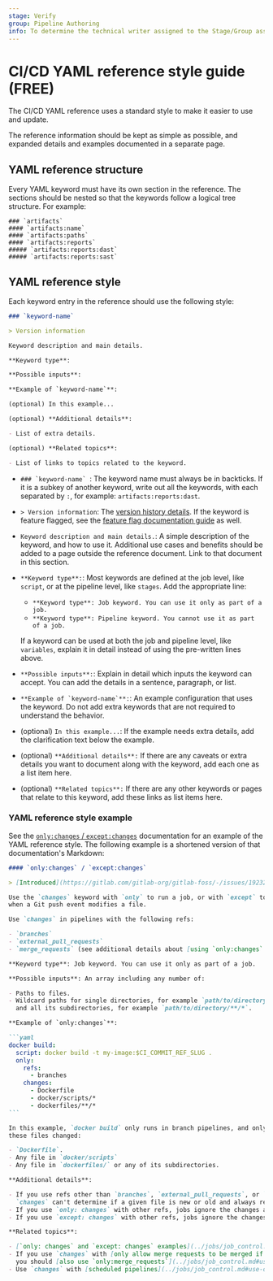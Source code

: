 ```yaml
---
stage: Verify
group: Pipeline Authoring
info: To determine the technical writer assigned to the Stage/Group associated with this page, see https://about.gitlab.com/handbook/engineering/ux/technical-writing/#assignments
---
```


# CI/CD YAML reference style guide **(FREE)**

The CI/CD YAML reference uses a standard style to make it easier to use and update.

The reference information should be kept as simple as possible, and expanded details
and examples documented in a separate page.

## YAML reference structure

Every YAML keyword must have its own section in the reference. The sections should
be nested so that the keywords follow a logical tree structure. For example:

```plaintext
### `artifacts`
#### `artifacts:name`
#### `artifacts:paths`
#### `artifacts:reports`
##### `artifacts:reports:dast`
##### `artifacts:reports:sast`
```

## YAML reference style

Each keyword entry in the reference should use the following style:

````markdown
### `keyword-name`

> Version information

Keyword description and main details.

**Keyword type**:

**Possible inputs**:

**Example of `keyword-name`**:

(optional) In this example...

(optional) **Additional details**:

- List of extra details.

(optional) **Related topics**:

- List of links to topics related to the keyword.
````

- ``### `keyword-name` ``: The keyword name must always be in backticks.
  If it is a subkey of another keyword, write out all the keywords, with each separated
  by `:`, for example: `artifacts:reports:dast`.

- ``> Version information``: The [version history details](../documentation/styleguide/index.md#version-text-in-the-version-history).
  If the keyword is feature flagged, see the [feature flag documentation guide](../documentation/feature_flags.md)
  as well.

- `Keyword description and main details.`: A simple description of the keyword, and
  how to use it. Additional use cases and benefits should be added to a page outside
  the reference document. Link to that document in this section.

- `**Keyword type**:`: Most keywords are defined at the job level, like `script`,
  or at the pipeline level, like `stages`. Add the appropriate line:

  - `**Keyword type**: Job keyword. You can use it only as part of a job.`
  - `**Keyword type**: Pipeline keyword. You cannot use it as part of a job.`

  If a keyword can be used at both the job and pipeline level, like `variables`,
  explain it in detail instead of using the pre-written lines above.

- `**Possible inputs**:`: Explain in detail which inputs the keyword can accept.
  You can add the details in a sentence, paragraph, or list.

- ``**Example of `keyword-name`**:``: An example configuration that uses the keyword.
  Do not add extra keywords that are not required to understand the behavior.

- (optional) `In this example...`: If the example needs extra details,
  add the clarification text below the example.

- (optional) `**Additional details**:` If there are any caveats or extra details you
  want to document along with the keyword, add each one as a list item here.

- (optional) `**Related topics**:` If there are any other keywords or pages that
  relate to this keyword, add these links as list items here.

### YAML reference style example

See the [`only:changes` / `except:changes`](../../ci/yaml/index.md#onlychanges--exceptchanges)
documentation for an example of the YAML reference style. The following example is a
shortened version of that documentation's Markdown:

````markdown
#### `only:changes` / `except:changes`

> [Introduced](https://gitlab.com/gitlab-org/gitlab-foss/-/issues/19232) in GitLab 11.4.

Use the `changes` keyword with `only` to run a job, or with `except` to skip a job,
when a Git push event modifies a file.

Use `changes` in pipelines with the following refs:

- `branches`
- `external_pull_requests`
- `merge_requests` (see additional details about [using `only:changes` with pipelines for merge requests](../jobs/job_control.md#use-onlychanges-with-pipelines-for-merge-requests))

**Keyword type**: Job keyword. You can use it only as part of a job.

**Possible inputs**: An array including any number of:

- Paths to files.
- Wildcard paths for single directories, for example `path/to/directory/*`, or a directory
  and all its subdirectories, for example `path/to/directory/**/*`.

**Example of `only:changes`**:

```yaml
docker build:
  script: docker build -t my-image:$CI_COMMIT_REF_SLUG .
  only:
    refs:
      - branches
    changes:
      - Dockerfile
      - docker/scripts/*
      - dockerfiles/**/*
```

In this example, `docker build` only runs in branch pipelines, and only if at least one of
these files changed:

- `Dockerfile`.
- Any file in `docker/scripts`
- Any file in `dockerfiles/` or any of its subdirectories.

**Additional details**:

- If you use refs other than `branches`, `external_pull_requests`, or `merge_requests`,
  `changes` can't determine if a given file is new or old and always returns `true`.
- If you use `only: changes` with other refs, jobs ignore the changes and always run.
- If you use `except: changes` with other refs, jobs ignore the changes and never run.

**Related topics**:

- [`only: changes` and `except: changes` examples](../jobs/job_control.md#onlychanges--exceptchanges-examples).
- If you use `changes` with [only allow merge requests to be merged if the pipeline succeeds](../../user/project/merge_requests/merge_when_pipeline_succeeds.md#only-allow-merge-requests-to-be-merged-if-the-pipeline-succeeds),
  you should [also use `only:merge_requests`](../jobs/job_control.md#use-onlychanges-with-pipelines-for-merge-requests).
- Use `changes` with [scheduled pipelines](../jobs/job_control.md#use-onlychanges-with-scheduled-pipelines).
````
